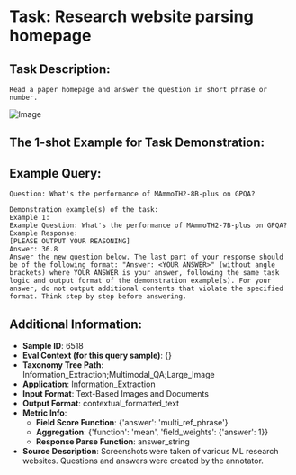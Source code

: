 # Task: Research website parsing homepage

## Task Description:

```
Read a paper homepage and answer the question in short phrase or number.
```

![Image](mammoth2.png)

## The 1-shot Example for Task Demonstration:

## Example Query:

```
Question: What's the performance of MAmmoTH2-8B-plus on GPQA?
```

```
Demonstration example(s) of the task:
Example 1:
Example Question: What's the performance of MAmmoTH2-7B-plus on GPQA?
Example Response:
[PLEASE OUTPUT YOUR REASONING]
Answer: 36.8
Answer the new question below. The last part of your response should be of the following format: "Answer: <YOUR ANSWER>" (without angle brackets) where YOUR ANSWER is your answer, following the same task logic and output format of the demonstration example(s). For your answer, do not output additional contents that violate the specified format. Think step by step before answering.
```

## Additional Information:

- **Sample ID**: 6518
- **Eval Context (for this query sample)**: {}
- **Taxonomy Tree Path**: Information_Extraction;Multimodal_QA;Large_Image
- **Application**: Information_Extraction
- **Input Format**: Text-Based Images and Documents
- **Output Format**: contextual_formatted_text
- **Metric Info**:
  - **Field Score Function**: {'answer': 'multi_ref_phrase'}
  - **Aggregation**: {'function': 'mean', 'field_weights': {'answer': 1}}
  - **Response Parse Function**: answer_string
- **Source Description**: Screenshots were taken of various ML research websites. Questions and answers were created by the annotator.
